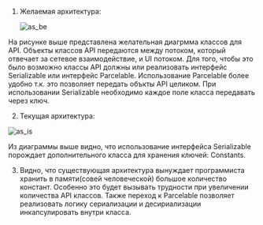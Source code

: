 1. Желаемая архитектура:

   ![as_be](E:\Projects\AndroidStudio\SevenAteNine\architecture_refactoring\as_be.jpg)

На рисунке выше представлена желательная диагрмма классов для API. Объекты классов API передаются между потоком, который отвечает за сетевое взаимодействие, и UI потоком. Для того, чтобы это было возможно классы API должны или реализовать интерфейс Serializable или интерфейс Parcelable. Использование Parcelable более удобно т.к. это позволяет передать объкты API целиком. При использовании Serializable необходимо каждое поле класса передавать через ключ.

2. Текущая архитектура:

![as_is](E:\Projects\AndroidStudio\SevenAteNine\architecture_refactoring\as_is.jpg)

Из диаграммы выше видно, что использование интерфейса Serializable порождает дополнительного класса для хранения ключей: Constants.

3. Видно, что существующая архитектура вынуждает программиста хранить в памяти(совей человеческой) большое количество констант. Особенно это будет вызывать трудности при увеличении количества API классов. Также переход к Parcelable позволяет реализовать логику сериализации и десириализации инкапсулировать внутри класса.
